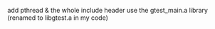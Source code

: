 add pthread & the whole include header
use the gtest_main.a library (renamed to libgtest.a in my code)


